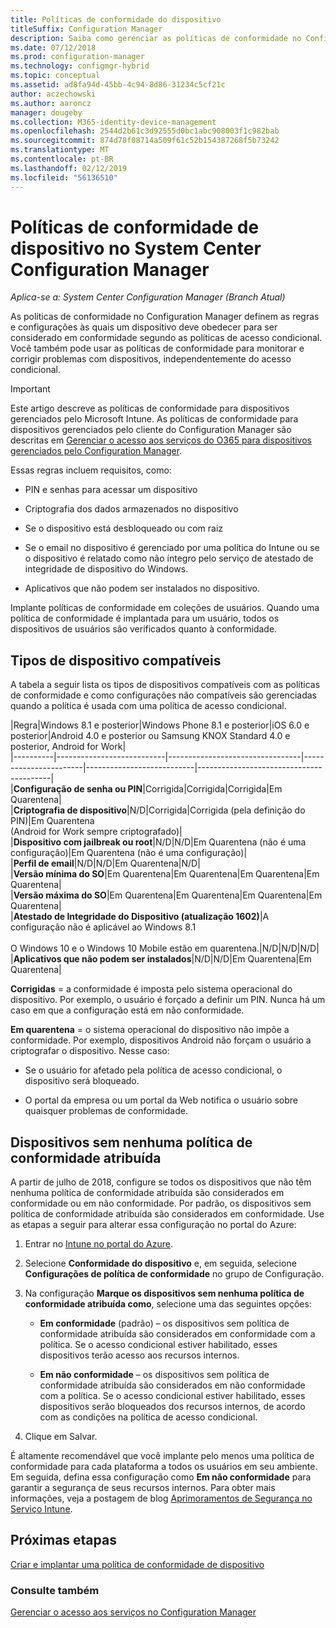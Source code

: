 ```yaml
---
title: Políticas de conformidade do dispositivo
titleSuffix: Configuration Manager
description: Saiba como gerenciar as políticas de conformidade no Configuration Manager para tornar aos dispositivos em conformidade políticas de acesso condicional.
ms.date: 07/12/2018
ms.prod: configuration-manager
ms.technology: configmgr-hybrid
ms.topic: conceptual
ms.assetid: ad8fa94d-45bb-4c94-8d86-31234c5cf21c
author: aczechowski
ms.author: aaroncz
manager: dougeby
ms.collection: M365-identity-device-management
ms.openlocfilehash: 2544d2b61c3d92555d0bc1abc908003f1c982bab
ms.sourcegitcommit: 874d78f08714a509f61c52b154387268f5b73242
ms.translationtype: MT
ms.contentlocale: pt-BR
ms.lasthandoff: 02/12/2019
ms.locfileid: "56136510"
---
```

# <a name="device-compliance-policies-in-system-center-configuration-manager"></a>Políticas de conformidade de dispositivo no System Center Configuration Manager

*Aplica-se a: System Center Configuration Manager (Branch Atual)*

As políticas de conformidade no Configuration Manager definem as regras e configurações às quais um dispositivo deve obedecer para ser considerado em conformidade segundo as políticas de acesso condicional. Você também pode usar as políticas de conformidade para monitorar e corrigir problemas com dispositivos, independentemente do acesso condicional.  


> [!IMPORTANT]  
>  Este artigo descreve as políticas de conformidade para dispositivos gerenciados pelo Microsoft Intune. As políticas de conformidade para dispositivos gerenciados pelo cliente do Configuration Manager são descritas em [Gerenciar o acesso aos serviços do O365 para dispositivos gerenciados pelo Configuration Manager](/sccm/protect/deploy-use/manage-access-to-o365-services-for-pcs-managed-by-sccm).  

 Essas regras incluem requisitos, como:  

-   PIN e senhas para acessar um dispositivo  

-   Criptografia dos dados armazenados no dispositivo  

-   Se o dispositivo está desbloqueado ou com raiz  

-   Se o email no dispositivo é gerenciado por uma política do Intune ou se o dispositivo é relatado como não íntegro pelo serviço de atestado de integridade de dispositivo do Windows.  

-   Aplicativos que não podem ser instalados no dispositivo.  


 Implante políticas de conformidade em coleções de usuários. Quando uma política de conformidade é implantada para um usuário, todos os dispositivos de usuários são verificados quanto à conformidade.  



## <a name="supported-device-types"></a>Tipos de dispositivo compatíveis

 A tabela a seguir lista os tipos de dispositivos compatíveis com as políticas de conformidade e como configurações não compatíveis são gerenciadas quando a política é usada com uma política de acesso condicional.  

|Regra|Windows 8.1 e posterior|Windows Phone 8.1 e posterior|iOS 6.0 e posterior|Android 4.0 e posterior ou Samsung KNOX Standard 4.0 e posterior, Android for Work|  
|----------|---------------------------|---------------------------------|-----------------------|---------------------------|-----------------------------------------|  
|**Configuração de senha ou PIN**|Corrigida|Corrigida|Corrigida|Em Quarentena|  
|**Criptografia de dispositivo**|N/D|Corrigida|Corrigida (pela definição do PIN)|Em Quarentena<br>(Android for Work sempre criptografado)|  
|**Dispositivo com jailbreak ou root**|N/D|N/D|Em Quarentena (não é uma configuração)|Em Quarentena (não é uma configuração)|  
|**Perfil de email**|N/D|N/D|Em Quarentena|N/D|  
|**Versão mínima do SO**|Em Quarentena|Em Quarentena|Em Quarentena|Em Quarentena|  
|**Versão máxima do SO**|Em Quarentena|Em Quarentena|Em Quarentena|Em Quarentena|  
|**Atestado de Integridade do Dispositivo (atualização 1602)**|A configuração não é aplicável ao Windows 8.1<br /><br /> O Windows 10 e o Windows 10 Mobile estão em quarentena.|N/D|N/D|N/D|  
|**Aplicativos que não podem ser instalados**|N/D|N/D|Em Quarentena|Em Quarentena|

 **Corrigidas** = a conformidade é imposta pelo sistema operacional do dispositivo. Por exemplo, o usuário é forçado a definir um PIN. Nunca há um caso em que a configuração está em não conformidade.  

 **Em quarentena** = o sistema operacional do dispositivo não impõe a conformidade. Por exemplo, dispositivos Android não forçam o usuário a criptografar o dispositivo. Nesse caso:  

-   Se o usuário for afetado pela política de acesso condicional, o dispositivo será bloqueado.  

-   O portal da empresa ou um portal da Web notifica o usuário sobre quaisquer problemas de conformidade.  



## <a name="devices-without-any-assigned-compliance-policy"></a>Dispositivos sem nenhuma política de conformidade atribuída
<!--2520152--> A partir de julho de 2018, configure se todos os dispositivos que não têm nenhuma política de conformidade atribuída são considerados em conformidade ou em não conformidade. Por padrão, os dispositivos sem política de conformidade atribuída são considerados em conformidade. Use as etapas a seguir para alterar essa configuração no portal do Azure:

1. Entrar no [Intune no portal do Azure](https://aka.ms/intuneportal).  

2. Selecione **Conformidade do dispositivo** e, em seguida, selecione **Configurações de política de conformidade** no grupo de Configuração.  

3. Na configuração **Marque os dispositivos sem nenhuma política de conformidade atribuída como**, selecione uma das seguintes opções:  

     - **Em conformidade** (padrão) – os dispositivos sem política de conformidade atribuída são considerados em conformidade com a política. Se o acesso condicional estiver habilitado, esses dispositivos terão acesso aos recursos internos.  

     - **Em não conformidade** – os dispositivos sem política de conformidade atribuída são considerados em não conformidade com a política. Se o acesso condicional estiver habilitado, esses dispositivos serão bloqueados dos recursos internos, de acordo com as condições na política de acesso condicional.  

4. Clique em Salvar.  

É altamente recomendável que você implante pelo menos uma política de conformidade para cada plataforma a todos os usuários em seu ambiente. Em seguida, defina essa configuração como **Em não conformidade** para garantir a segurança de seus recursos internos. Para obter mais informações, veja a postagem de blog [Aprimoramentos de Segurança no Serviço Intune](https://aka.ms/compliance_policies).



## <a name="next-steps"></a>Próximas etapas  
[Criar e implantar uma política de conformidade de dispositivo](/sccm/mdm/deploy-use/create-compliance-policy)

### <a name="see-also"></a>Consulte também  
 [Gerenciar o acesso aos serviços no Configuration Manager](/sccm/protect/deploy-use/manage-access-to-services)
